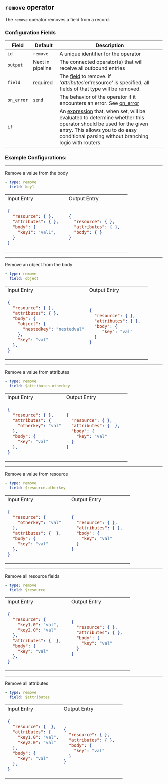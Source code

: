 ## `remove` operator

The `remove` operator removes a field from a record.

### Configuration Fields

| Field      | Default          | Description                                                                                                                                                                                                                              |
| ---        | ---              | ---                                                                                                                                                                                                                                      |
| `id`       | `remove`    | A unique identifier for the operator                                                                                                                                                                                                     |
| `output`   | Next in pipeline | The connected operator(s) that will receive all outbound entries                                                                                                                                                                         |
| `field`      | required       | The [field](/docs/types/field.md) to remove. if '$attributes' or '$resource' is specified, all fields of that type will be removed.
| `on_error` | `send`           | The behavior of the operator if it encounters an error. See [on_error](/docs/types/on_error.md)                                                                                                                                          |
| `if`       |                  | An [expression](/docs/types/expression.md) that, when set, will be evaluated to determine whether this operator should be used for the given entry. This allows you to do easy conditional parsing without branching logic with routers. |

### Example Configurations:

<hr>

Remove a value from the body
```yaml
- type: remove 
  field: key1
```

<table>
<tr><td> Input Entry </td> <td> Output Entry </td></tr>
<tr>
<td>

```json
{
  "resource": { },
  "attributes": { },  
  "body": {
    "key1": "val1",
  }
}
```

</td>
<td>

```json
{
  "resource": { },
  "attributes": { },  
  "body": { }
}
```

</td>
</tr>
</table>

<hr>

Remove an object from the body
```yaml
- type: remove 
  field: object
```

<table>
<tr><td> Input Entry </td> <td> Output Entry </td></tr>
<tr>
<td>

```json
{
  "resource": { },
  "attributes": { },  
  "body": {
    "object": {
      "nestedkey": "nestedval"
    },
    "key": "val"
  },
}
```

</td>
<td>

```json
{
  "resource": { },
  "attributes": { },  
  "body": { 
     "key": "val"
  }
}
```

</td>
</tr>
</table>

<hr>

Remove a value from attributes
```yaml
- type: remove 
  field: $attributes.otherkey
```

<table>
<tr><td> Input Entry </td> <td> Output Entry </td></tr>
<tr>
<td>

```json
{
  "resource": { },
  "attributes": { 
    "otherkey": "val"
  },  
  "body": {
    "key": "val"
  },
}
```

</td>
<td>

```json
{
  "resource": { },
  "attributes": {  },  
  "body": { 
    "key": "val"
  }
}
```

</td>
</tr>
</table>

<hr>

Remove a value from resource
```yaml
- type: remove 
  field: $resource.otherkey
```

<table>
<tr><td> Input Entry </td> <td> Output Entry </td></tr>
<tr>
<td>

```json
{
  "resource": { 
    "otherkey": "val"
  },
  "attributes": {  },  
  "body": {
    "key": "val"
  },
}
```

</td>
<td>

```json
{
  "resource": { },
  "attributes": { },  
  "body": { 
    "key": "val"
  }
}
```

</td>
</tr>
</table>

<hr>

Remove all resource fields
```yaml
- type: remove 
  field: $resource
```

<table>
<tr><td> Input Entry </td> <td> Output Entry </td></tr>
<tr>
<td>

```json
{
  "resource": { 
    "key1.0": "val",
    "key2.0": "val"
  },
  "attributes": {  },  
  "body": {
    "key": "val"
  },
}
```

</td>
<td>

```json
{
  "resource": { },
  "attributes": { },  
  "body": { 
    "key": "val"
  }
}
```

</td>
</tr>
</table>

<hr>

Remove all attributes
```yaml
- type: remove 
  field: $attributes
```

<table>
<tr><td> Input Entry </td> <td> Output Entry </td></tr>
<tr>
<td>

```json
{
  "resource": {  },
  "attributes": { 
    "key1.0": "val",
    "key2.0": "val"
  },  
  "body": {
    "key": "val"
  },
}
```

</td>
<td> 

```json
{
  "resource": { },
  "attributes": { },  
  "body": { 
    "key": "val"
  }
}
```

</td>
</tr>
</table>